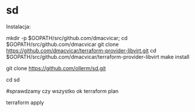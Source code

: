 # sd

Instalacja:

mkdir -p $GOPATH/src/github.com/dmacvicar; cd $GOPATH/src/github.com/dmacvicar
git clone https://github.com/dmacvicar/terraform-provider-libvirt.git
cd $GOPATH/src/github.com/dmacvicar/terraform-provider-libvirt
make install

git clone https://github.com/ollerm/sd.git

cd sd

#sprawdzamy czy wszystko ok
terraform plan

terraform apply



